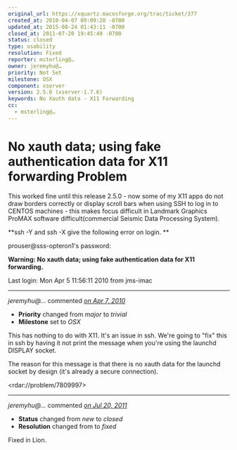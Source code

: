 ```yaml
---
original_url: https://xquartz.macosforge.org/trac/ticket/377
created_at: 2010-04-07 09:09:20 -0700
updated_at: 2015-08-24 01:43:11 -0700
closed_at: 2011-07-20 19:45:49 -0700
status: closed
type: usability
resolution: Fixed
reporter: msterling@…
owner: jeremyhu@…
priority: Not Set
milestone: OSX
component: xserver
version: 2.5.0 (xserver-1.7.6)
keywords: No Xauth data - X11 Forwarding
cc:
  - msterling@…
---
```


No xauth data; using fake authentication data for X11 forwarding Problem
========================================================================


This worked fine until this release 2.5.0 - now some of my X11 apps do not draw borders correctly or display scroll bars when using SSH to log in to CENTOS machines - this makes focus difficult in Landmark Graphics ProMAX software difficult(commercial Seismic Data Processing System).

**ssh -Y and ssh -X give the following error on login.
**

prouser@sss-opteron1's password:

**Warning: No xauth data; using fake authentication data for X11 forwarding.**

Last login: Mon Apr 5 11:56:11 2010 from jms-imac



---

*jeremyhu@…* commented *[on Apr 7, 2010](https://xquartz.macosforge.org/trac/ticket/377#comment:1 "April 7, 2010 at 9:41 AM PDT")*

-   **Priority** changed from *major* to *trivial*
-   **Milestone** set to *OSX*

This has nothing to do with X11. It's an issue in ssh. We're going to "fix" this in ssh by having it not print the message when you're using the launchd DISPLAY socket.

The reason for this message is that there is no xauth data for the launchd socket by design (it's already a secure connection).

&lt;rdar://problem/7809997&gt;



---

*jeremyhu@…* commented *[on Jul 20, 2011](https://xquartz.macosforge.org/trac/ticket/377#comment:2 "July 20, 2011 at 7:45 PM PDT")*

-   **Status** changed from *new* to *closed*
-   **Resolution** changed from to *fixed*

Fixed in Lion.



